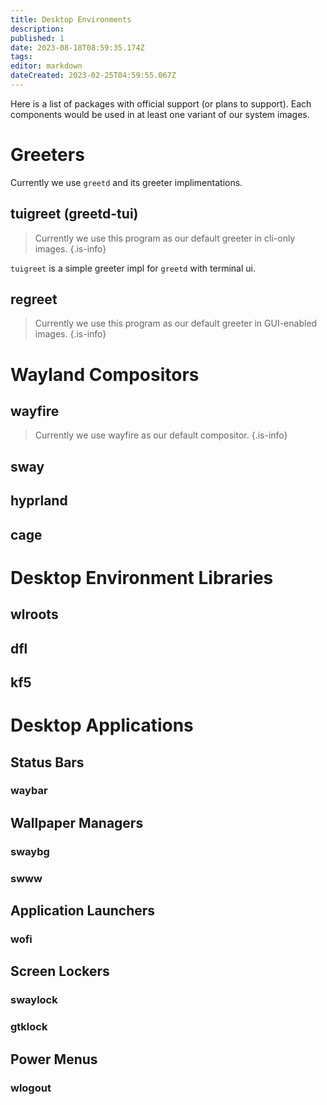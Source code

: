 ```yaml
---
title: Desktop Environments
description: 
published: 1
date: 2023-08-18T08:59:35.174Z
tags: 
editor: markdown
dateCreated: 2023-02-25T04:59:55.067Z
---
```


Here is a list of packages with official support (or plans to support). Each components would be used in at least one variant of our system images.

# Greeters

Currently we use `greetd` and its greeter implimentations.

## tuigreet (greetd-tui)

> Currently we use this program as our default greeter in cli-only images.
{.is-info}

`tuigreet` is a simple greeter impl for `greetd` with terminal ui.

## regreet

> Currently we use this program as our default greeter in GUI-enabled images.
{.is-info}

# Wayland Compositors

## wayfire

> Currently we use wayfire as our default compositor.
{.is-info}

## sway

## hyprland

## cage

# Desktop Environment Libraries

## wlroots

## dfl

## kf5

# Desktop Applications

## Status Bars

### waybar

## Wallpaper Managers

### swaybg

### swww

## Application Launchers

### wofi

## Screen Lockers

### swaylock

### gtklock

## Power Menus

### wlogout